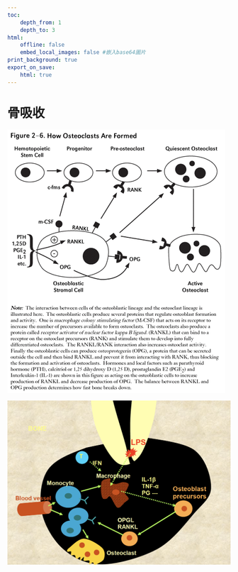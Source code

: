 ```yaml
---
toc:
    depth_from: 1
    depth_to: 3
html:
    offline: false
    embed_local_images: false #嵌入base64圖片
print_background: true
export_on_save:
    html: true
---
```


# 骨吸收

![alt text](paste_src/口微.png)

![alt text](paste_src/口微-1.png)